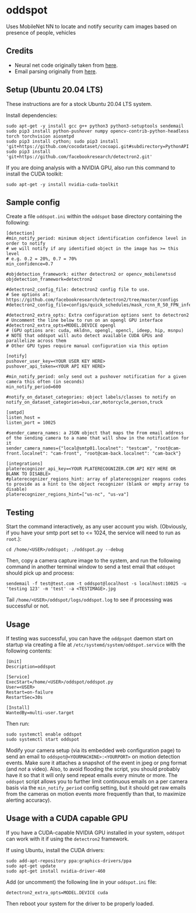 # oddspot
Uses MobileNet NN to locate and notify security cam images based on presence of people, vehicles

## Credits

* Neural net code originally taken from [here](https://www.pyimagesearch.com/2017/09/11/object-detection-with-deep-learning-and-opencv/).
* Email parsing originally from [here](https://www.ianlewis.org/en/parsing-email-attachments-python).

## Setup (Ubuntu 20.04 LTS)

These instructions are for a stock Ubuntu 20.04 LTS system.

Install dependencies:
```
sudo apt-get -y install gcc g++ python3 python3-setuptools sendemail
sudo pip3 install python-pushover numpy opencv-contrib-python-headless torch torchvision aiosmtpd
sudo pip3 install cython; sudo pip3 install 'git+https://github.com/cocodataset/cocoapi.git#subdirectory=PythonAPI'
sudo pip3 install 'git+https://github.com/facebookresearch/detectron2.git'
```

If you are doing analysis with a NVIDIA GPU, also run this command to install the CUDA toolkit:
```
sudo apt-get -y install nvidia-cuda-toolkit
```

## Sample config

Create a file `oddspot.ini` within the `oddspot` base directory containing the following:

```
[detection]
#min_notify_period: minimum object identification confidence level in order to notify
# we will notify if any identified object in the image has >= this level
# e.g. 0.2 = 20%, 0.7 = 70%
min_confidence=0.7

#objdetection_framework: either detectron2 or opencv_mobilenetssd
objdetection_framework=detectron2

#detectron2_config_file: detectron2 config file to use.
# See options at: https://github.com/facebookresearch/detectron2/tree/master/configs
#detectron2_config_file=configs/quick_schedules/mask_rcnn_R_50_FPN_inference_acc_test.yaml

#detectron2_extra_opts: Extra configuration options sent to detectron2
# Uncomment the line below to run on an opengl GPU interface
#detectron2_extra_opts=MODEL.DEVICE opengl
# (GPU options are: cuda, mkldnn, opengl, opencl, ideep, hip, msnpu)
# NOTE that oddspot will auto detect available CUDA GPUs and parallelize across them
# Other GPU types require manual configuration via this option

[notify]
pushover_user_key=<YOUR USER KEY HERE>
pushover_api_token=<YOUR API KEY HERE>

#min_notify_period: only send out a pushover notification for a given camera this often (in seconds)
min_notify_period=600

#notify_on_dataset_categories: object labels/classes to notify on
notify_on_dataset_categories=bus,car,motorcycle,person,truck

[smtpd]
listen_host =
listen_port = 10025

#sender_camera_names: a JSON object that maps the From email address of the sending camera to a name that will show in the notification for it
sender_camera_names={"local@smtp01.localnet": "testcam", "root@cam-front.localnet": "cam-front", "root@cam-back.localnet": "cam-back"}

[integrations]
platerecognizer_api_key=<YOUR PLATERECOGNIZER.COM API KEY HERE OR BLANK TO DISABLE>
#platerecognizer_regions_hint: array of platerecognizer reagons codes to provide as a hint to the object recognizer (blank or empty array to disable)
platerecognizer_regions_hint=["us-nc", "us-va"]
```

## Testing

Start the command interactively, as any user account you wish. (Obviously, if you have your smtp port set to <= 1024, the service will need to run as `root`.):

`cd /home/<USER>/oddspot; ./oddspot.py --debug`

Then, copy a camera capture image to the system, and run the following command in another terminal window to send a test email that `oddspot` should pick up and process:

`sendemail -f test@test.com -t oddspot@localhost -s localhost:10025 -u 'testing 123' -m 'test' -a <TESTIMAGE>.jpg`

Tail `/home/<USER>/oddspot/logs/oddspot.log` to see if processing was successful or not.

## Usage

If testing was successful, you can have the `oddpspot` daemon start on startup via creating a file at `/etc/systemd/system/oddspot.service` with the following contents:

```
[Unit]
Description=oddspot

[Service]
ExecStart=/home/<USER>/oddspot/oddspot.py
User=<USER>
Restart=on-failure
RestartSec=30s

[Install]
WantedBy=multi-user.target
```

Then run:

```
sudo systemctl enable oddspot
sudo systemctl start oddspot
```

Modify your camera setup (via its embedded web configuration page) to send an email to `oddspot@<YOURMACHINE>:<YOURPORT>` on motion detection events. Make sure it attaches a snapshot of the event in jpeg or png format (and _not_ a video). Also, to avoid flooding the script, you should probably have it so that it will only send repeat emails every minute or more. The `oddspot` script allows you to further limit continuous emails on a per camera basis via the `min_notify_period` config setting, but it should get raw emails from the cameras on motion events more frequently than that, to maximize alerting accuracy).


## Usage with a CUDA capable GPU

If you have a CUDA-capable NVIDIA GPU installed in your system, `oddspot` can work with it if using the `detectron2` framework. 

If using Ubuntu, install the CUDA drivers:
```
sudo add-apt-repository ppa:graphics-drivers/ppa
sudo apt-get update
sudo apt-get install nvidia-driver-460
```

Add (or uncomment) the following line in your `oddspot.ini` file:
```
detectron2_extra_opts=MODEL.DEVICE cuda
```

Then reboot your system for the driver to be properly loaded.
